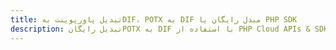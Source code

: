 ---title: تبدیل پاورپوینت بهDIF، POTX به DIF مبدل رایگان یا PHP SDKdescription: تبدیل رایگانPOTX به DIF با استفاده از PHP Cloud APIs & SDK. همچنین اسناد Microsoft PowerPoint را در Cloud ایجاد، ویرایش و رندر کنید.---